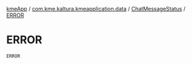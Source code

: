 [kmeApp](../../index.md) / [com.kme.kaltura.kmeapplication.data](../index.md) / [ChatMessageStatus](index.md) / [ERROR](./-e-r-r-o-r.md)

# ERROR

`ERROR`